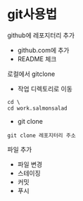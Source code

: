 # git사용법
github에 레포지터리 추가
* github.com에 추가
* README 체크

로컬에서 gitclone
* 작업 디렉토리로 이동
```
cd \
cd work.salmonsalad
```
* git clone
```
git clone 레포지터리 주소
```

파일 추가
* 파일 변경
* 스테이징
* 커밋
* 푸시